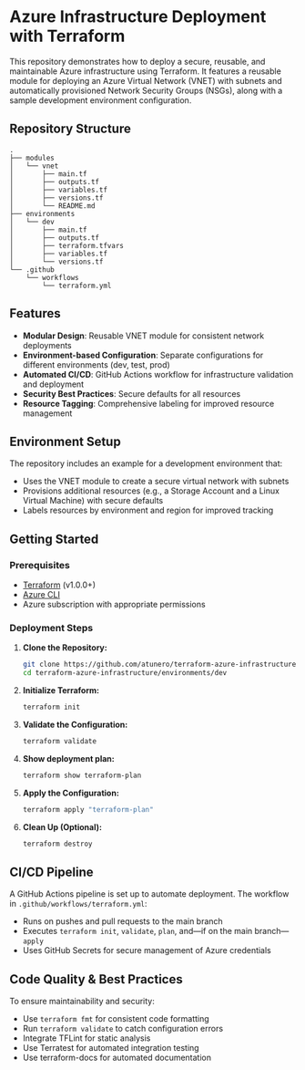 # Azure Infrastructure Deployment with Terraform

This repository demonstrates how to deploy a secure, reusable, and maintainable Azure infrastructure using Terraform. It features a reusable module for deploying an Azure Virtual Network (VNET) with subnets and automatically provisioned Network Security Groups (NSGs), along with a sample development environment configuration.

## Repository Structure

```
.
├── modules
│   └── vnet
│       ├── main.tf
│       ├── outputs.tf
│       ├── variables.tf
│       ├── versions.tf
│       └── README.md
├── environments
│   └── dev
│       ├── main.tf
│       ├── outputs.tf
│       ├── terraform.tfvars
│       ├── variables.tf
│       └── versions.tf
└── .github
    └── workflows
        └── terraform.yml
```

## Features

- **Modular Design**: Reusable VNET module for consistent network deployments
- **Environment-based Configuration**: Separate configurations for different environments (dev, test, prod)
- **Automated CI/CD**: GitHub Actions workflow for infrastructure validation and deployment
- **Security Best Practices**: Secure defaults for all resources
- **Resource Tagging**: Comprehensive labeling for improved resource management

## Environment Setup

The repository includes an example for a development environment that:

- Uses the VNET module to create a secure virtual network with subnets
- Provisions additional resources (e.g., a Storage Account and a Linux Virtual Machine) with secure defaults
- Labels resources by environment and region for improved tracking

## Getting Started

### Prerequisites

- [Terraform](https://www.terraform.io/downloads.html) (v1.0.0+)
- [Azure CLI](https://docs.microsoft.com/en-us/cli/azure/install-azure-cli)
- Azure subscription with appropriate permissions

### Deployment Steps

1. **Clone the Repository:**
   ```bash
   git clone https://github.com/atunero/terraform-azure-infrastructure.git
   cd terraform-azure-infrastructure/environments/dev
   ```

2. **Initialize Terraform:**
   ```bash
   terraform init
   ```

3. **Validate the Configuration:**
   ```bash
   terraform validate
   ```

4. **Show deployment plan:**
   ```bash
   terraform show terraform-plan
   ```

5. **Apply the Configuration:**
   ```bash
   terraform apply "terraform-plan"
   ```

6. **Clean Up (Optional):**
   ```bash
   terraform destroy
   ```

## CI/CD Pipeline

A GitHub Actions pipeline is set up to automate deployment. The workflow in `.github/workflows/terraform.yml`:

- Runs on pushes and pull requests to the main branch
- Executes `terraform init`, `validate`, `plan`, and—if on the main branch—`apply`
- Uses GitHub Secrets for secure management of Azure credentials

## Code Quality & Best Practices

To ensure maintainability and security:

- Use `terraform fmt` for consistent code formatting
- Run `terraform validate` to catch configuration errors
- Integrate TFLint for static analysis
- Use Terratest for automated integration testing
- Use terraform-docs for automated documentation
